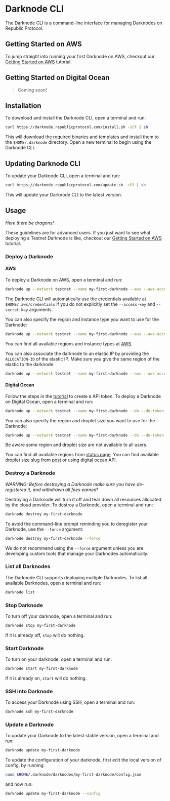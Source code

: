 # Darknode CLI

The Darknode CLI is a command-line interface for managing Darknodes on Republic Protocol.

## Getting Started on AWS

To jump straight into running your first Darknode on AWS, checkout our [Getting Started on AWS](./docs/getting-started-on-aws.md) tutorial.

## Getting Started on Digital Ocean

> Coming soon!

## Installation

To download and install the Darknode CLI, open a terminal and run:

```sh
curl https://darknode.republicprotocol.com/install.sh -sSf | sh
```

This will download the required binaries and templates and install them to the `$HOME/.darknode` directory. Open a new terminal to begin using the Darknode CLI.

## Updating Darknode CLI

To update your Darknode CLI, open a terminal and run:

```sh
curl https://darknode.republicprotocol.com/update.sh -sSf | sh
```

This will update your Darknode CLI to the latest version.  

## Usage

_Here there be dragons!_

These guidelines are for advanced users. If you just want to see what deploying a Testnet Darknode is like, checkout our [Getting Started on AWS](./docs/getting-started-on-aws.md) tutorial.

### Deploy a Darknode

#### AWS

To deploy a Darknode on AWS, open a terminal and run:

```sh
darknode up --network testnet --name my-first-darknode --aws --aws-access-key YOUR-AWS-ACCESS-KEY --aws-secret-key YOUR-AWS-SECRET-KEY
``` 

The Darknode CLI will automatically use the credentials available at `$HOME/.aws/credentials` if you do not explicitly set the `--access-key` and `--secret-key` arguments.

You can also specify the region and instance type you want to use for the Darknode:

```sh
darknode up --network testnet --name my-first-darknode --aws --aws-access-key YOUR-AWS-ACCESS-KEY --aws-secret-key YOUR-AWS-SECRET-KEY --aws-region eu-west-1 --aws-instance t2.small
``` 

You can find all available regions and instance types at [AWS](https://docs.aws.amazon.com/AmazonRDS/latest/UserGuide/Concepts.RegionsAndAvailabilityZones.html).

You can also associate the darknode to an elastic IP by providing the `ALLOCATION-ID` of the elastic IP. 
Make sure you give the same region of the elastic to the darknode. 


```sh
darknode up --network testnet --name my-first-darknode --aws --aws-access-key YOUR-AWS-ACCESS-KEY --aws-secret-key YOUR-AWS-SECRET-KEY --aws-region SAME-REGION-AS-EIP --aws-elastic-ip EIP-ALLOCATION-ID
``` 

#### Digital Ocean

Follow the steps in the [tutorial](https://www.digitalocean.com/docs/api/create-personal-access-token/) to create a API token. 
To deploy a Darknode on Digital Ocean, open a terminal and run:

```sh
darknode up --network testnet --name my-first-darknode --do --do-token YOUR-API-TOKEN
``` 

You can also specify the region and droplet size you want to use for the Darknode:

```sh
darknode up --network testnet --name my-first-darknode --do --do-token YOUR-API-TOKEN --do-region nyc1 --do-droplet 8gb
``` 

Be aware some region and droplet size are not available to all users.

You can find all available regions from [status page](https://status.digitalocean.com).
You can find available droplet size slug from [post](https://developers.digitalocean.com/documentation/changelog/api-v2/new-size-slugs-for-droplet-plan-changes/) or using digital ocean API.

### Destroy a Darknode

_WARNING: Before destroying a Darknode make sure you have de-registered it, and withdrawn all fees earned!_

Destroying a Darknode will turn it off and tear down all resources allocated by the cloud provider. To destroy a Darknode, open a terminal and run:

```sh
darknode destroy my-first-darknode
``` 

To avoid the command-line prompt reminding you to deregister your Darknode, use the `--force` argument: 

```sh
darknode destroy my-first-darknode --force
```

We do not recommend using the `--force` argument unless you are developing custom tools that manage your Darknodes automatically.


### List all Darknodes

The Darknode CLI supports deploying multiple Darknodes. To list all available Darknodes, open a terminal and run:

```sh
darknode list
```

### Stop Darknode

To turn off your darknode, open a terminal and run: 

```sh
darknode stop my-first-darknode

``` 

If it is already off, `stop` will do nothing.

### Start Darknode

To turn on your darknode, open a terminal and run: 

```sh
darknode start my-first-darknode
``` 

If it is already on, `start` will do nothing.

### SSH into Darknode

To access your Darknode using SSH, open a terminal and run:

```sh
darknode ssh my-first-darknode
``` 

### Update a Darknode

To update your Darknode to the latest stable version, open a terminal and run:

```sh
darknode update my-first-darknode
``` 

To update the configuration of your darknode, first edit the local version of config, by running:

```sh
nano $HOME/.darknode/darknodes/my-first-darknode/config.json
``` 

and now run:

```sh
darknode update my-first-darknode --config
``` 
